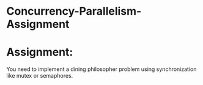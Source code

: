 # Concurrency-Parallelism-Assignment
# Assignment:
You need to implement a dining philosopher problem using synchronization like mutex or semaphores.
